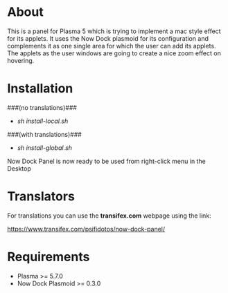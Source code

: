 About
=====
This is a panel for Plasma 5 which is trying to implement a
mac style effect for its applets. It uses the Now Dock plasmoid
for its configuration and complements it as one single area
for which the user can add its applets. The applets as the user
windows are going to create a nice zoom effect on hovering.

Installation
============

###(no translations)###
- _sh install-local.sh_

###(with translations)###
- _sh install-global.sh_

Now Dock Panel is now ready to be used from right-click menu in the Desktop

Translators
============
For translations you can use the **transifex.com** webpage using the link:

https://www.transifex.com/psifidotos/now-dock-panel/


Requirements  
==========
* Plasma >= 5.7.0
* Now Dock Plasmoid >= 0.3.0




